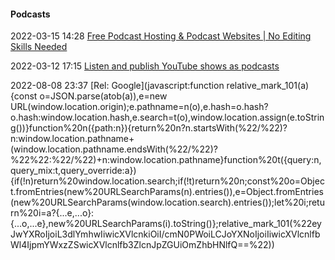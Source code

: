 ####  Podcasts

2022-03-15 14:28 [Free Podcast Hosting &amp; Podcast Websites | No Editing Skills Needed](https://soundbran.ch/)

2022-03-12 17:15 [Listen and publish YouTube shows as podcasts](https://listenbox.app/)

2022-08-08 23:37 [Rel: Google](javascript:function relative_mark_101(a){const o=JSON.parse(atob(a)),e=new URL(window.location.origin);e.pathname=n(o),e.hash=o.hash?o.hash:window.location.hash,e.search=t(o),window.location.assign(e.toString())}function%20n({path:n}){return%20n?n.startsWith(%22/%22)?n:window.location.pathname+(window.location.pathname.endsWith(%22/%22)?%22%22:%22/%22)+n:window.location.pathname}function%20t({query:n,query_mix:t,query_override:a}){if(!n)return%20window.location.search;if(!t)return%20n;const%20o=Object.fromEntries(new%20URLSearchParams(n).entries()),e=Object.fromEntries(new%20URLSearchParams(window.location.search).entries());let%20i;return%20i=a?{...e,...o}:{...o,...e},new%20URLSearchParams(i).toString()};relative_mark_101(%22eyJwYXRoIjoiL3dlYmhwIiwicXVlcnkiOiI/cmN0PWoiLCJoYXNoIjoiIiwicXVlcnlfbWl4IjpmYWxzZSwicXVlcnlfb3ZlcnJpZGUiOmZhbHNlfQ==%22))



